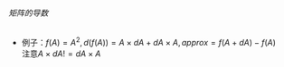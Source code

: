 ###### 矩阵的导数
* 例子：$f(A) = A^2, d(f(A))=A\times dA+dA\times A, approx=f(A+dA)-f(A)$  
  注意$A\times dA != dA\times A$

